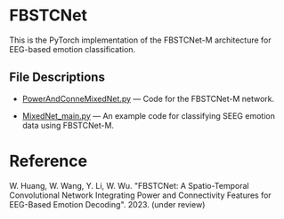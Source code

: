 # FBSTCNet
This is the PyTorch implementation of the FBSTCNet-M architecture for EEG-based emotion classification. 

## File Descriptions

* [PowerAndConneMixedNet.py](https://github.com/TimeSpacerRob/FBSTCNet/blob/main/PowerAndConneMixedNet.py)                        — Code for the FBSTCNet-M network.

* [MixedNet_main.py](https://github.com/TimeSpacerRob/FBSTCNet/blob/main/MixedNet_main.py)  — An example code for classifying SEEG emotion data using FBSTCNet-M.

# Reference
W. Huang, W. Wang, Y. Li, W. Wu. "FBSTCNet: A Spatio-Temporal Convolutional Network Integrating Power and Connectivity Features for EEG-Based Emotion Decoding". 2023. (under review)

